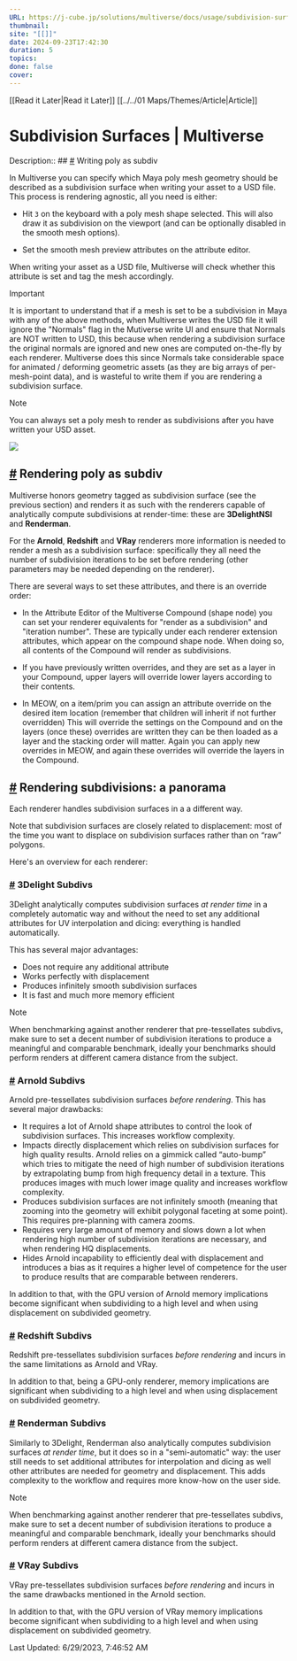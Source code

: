 ```yaml
---
URL: https://j-cube.jp/solutions/multiverse/docs/usage/subdivision-surfaces.html#rendering-poly-as-subdiv
thumbnail: 
site: "[[]]"
date: 2024-09-23T17:42:30
duration: 5
topics: 
done: false
cover: 
---
```

[[Read it Later|Read it Later]] [[../../01 Maps/Themes/Article|Article]] 
# Subdivision Surfaces | Multiverse

Description:: ## [#](https://j-cube.jp/solutions/multiverse/docs/usage/subdivision-surfaces.html#writing-poly-as-subdiv) Writing poly as subdiv

In Multiverse you can specify which Maya poly mesh geometry should be described as a subdivision surface when writing your asset to a USD file. This process is rendering agnostic, all you need is either:

-   Hit `3` on the keyboard with a poly mesh shape selected. This will also draw it as subdivision on the viewport (and can be optionally disabled in the smooth mesh options).
    
-   Set the smooth mesh preview attributes on the attribute editor.
    

When writing your asset as a USD file, Multiverse will check whether this attribute is set and tag the mesh accordingly.

Important

It is important to understand that if a mesh is set to be a subdivision in Maya with any of the above methods, when Multiverse writes the USD file it will ignore the "Normals" flag in the Mutiverse write UI and ensure that Normals are NOT written to USD, this because when rendering a subdivision surface the original normals are ignored and new ones are computed on-the-fly by each renderer. Multiverse does this since Normals take considerable space for animated / deforming geometric assets (as they are big arrays of per-mesh-point data), and is wasteful to write them if you are rendering a subdivision surface.

Note

You can always set a poly mesh to render as subdivisions after you have written your USD asset.

![](https://j-cube.jp/solutions/multiverse/docs/assets/img/smoothpoly.25586c40.png)

## [#](https://j-cube.jp/solutions/multiverse/docs/usage/subdivision-surfaces.html#rendering-poly-as-subdiv) Rendering poly as subdiv

Multiverse honors geometry tagged as subdivision surface (see the previous section) and renders it as such with the renderers capable of analytically compute subdivisions at render-time: these are **3DelightNSI** and **Renderman**.

For the **Arnold**, **Redshift** and **VRay** renderers more information is needed to render a mesh as a subdivision surface: specifically they all need the number of subdivision iterations to be set before rendering (other parameters may be needed depending on the renderer).

There are several ways to set these attributes, and there is an override order:

-   In the Attribute Editor of the Multiverse Compound (shape node) you can set your renderer equivalents for "render as a subdivision" and "iteration number". These are typically under each renderer extension attributes, which appear on the compound shape node. When doing so, all contents of the Compound will render as subdivisions.
    
-   If you have previously written overrides, and they are set as a layer in your Compound, upper layers will override lower layers according to their contents.
    
-   In MEOW, on a item/prim you can assign an attribute override on the desired item location (remember that children will inherit if not further overridden) This will override the settings on the Compound and on the layers (once these) overrides are written they can be then loaded as a layer and the stacking order will matter. Again you can apply new overrides in MEOW, and again these overrides will override the layers in the Compound.
    

## [#](https://j-cube.jp/solutions/multiverse/docs/usage/subdivision-surfaces.html#rendering-subdivisions-a-panorama) Rendering subdivisions: a panorama

Each renderer handles subdivision surfaces in a a different way.

Note that subdivision surfaces are closely related to displacement: most of the time you want to displace on subdivision surfaces rather than on “raw” polygons.

Here's an overview for each renderer:

### [#](https://j-cube.jp/solutions/multiverse/docs/usage/subdivision-surfaces.html#_3delight-subdivs) 3Delight Subdivs

3Delight analytically computes subdivision surfaces *at render time* in a completely automatic way and without the need to set any additional attributes for UV interpolation and dicing: everything is handled automatically.

This has several major advantages:

-   Does not require any additional attribute
-   Works perfectly with displacement
-   Produces infinitely smooth subdivision surfaces
-   It is fast and much more memory efficient

Note

When benchmarking against another renderer that pre-tessellates subdivs, make sure to set a decent number of subdivision iterations to produce a meaningful and comparable benchmark, ideally your benchmarks should perform renders at different camera distance from the subject.

### [#](https://j-cube.jp/solutions/multiverse/docs/usage/subdivision-surfaces.html#arnold-subdivs) Arnold Subdivs

Arnold pre-tessellates subdivision surfaces *before rendering*. This has several major drawbacks:

-   It requires a lot of Arnold shape attributes to control the look of subdivision surfaces. This increases workflow complexity.
-   Impacts directly displacement which relies on subdivision surfaces for high quality results. Arnold relies on a gimmick called “auto-bump” which tries to mitigate the need of high number of subdivision iterations by extrapolating bump from high frequency detail in a texture. This produces images with much lower image quality and increases workflow complexity.
-   Produces subdivision surfaces are not infinitely smooth (meaning that zooming into the geometry will exhibit polygonal faceting at some point). This requires pre-planning with camera zooms.
-   Requires very large amount of memory and slows down a lot when rendering high number of subdivision iterations are necessary, and when rendering HQ displacements.
-   Hides Arnold incapability to efficiently deal with displacement and introduces a bias as it requires a higher level of competence for the user to produce results that are comparable between renderers.

In addition to that, with the GPU version of Arnold memory implications become significant when subdividing to a high level and when using displacement on subdivided geometry.

### [#](https://j-cube.jp/solutions/multiverse/docs/usage/subdivision-surfaces.html#redshift-subdivs) Redshift Subdivs

Redshift pre-tessellates subdivision surfaces *before rendering* and incurs in the same limitations as Arnold and VRay.

In addition to that, being a GPU-only renderer, memory implications are significant when subdividing to a high level and when using displacement on subdivided geometry.

### [#](https://j-cube.jp/solutions/multiverse/docs/usage/subdivision-surfaces.html#renderman-subdivs) Renderman Subdivs

Similarly to 3Delight, Renderman also analytically computes subdivision surfaces *at render time*, but it does so in a "semi-automatic" way: the user still needs to set additional attributes for interpolation and dicing as well other attributes are needed for geometry and displacement. This adds complexity to the workflow and requires more know-how on the user side.

Note

When benchmarking against another renderer that pre-tessellates subdivs, make sure to set a decent number of subdivision iterations to produce a meaningful and comparable benchmark, ideally your benchmarks should perform renders at different camera distance from the subject.

### [#](https://j-cube.jp/solutions/multiverse/docs/usage/subdivision-surfaces.html#vray-subdivs) VRay Subdivs

VRay pre-tessellates subdivision surfaces *before rendering* and incurs in the same drawbacks mentioned in the Arnold section.

In addition to that, with the GPU version of VRay memory implications become significant when subdividing to a high level and when using displacement on subdivided geometry.

Last Updated: 6/29/2023, 7:46:52 AM

